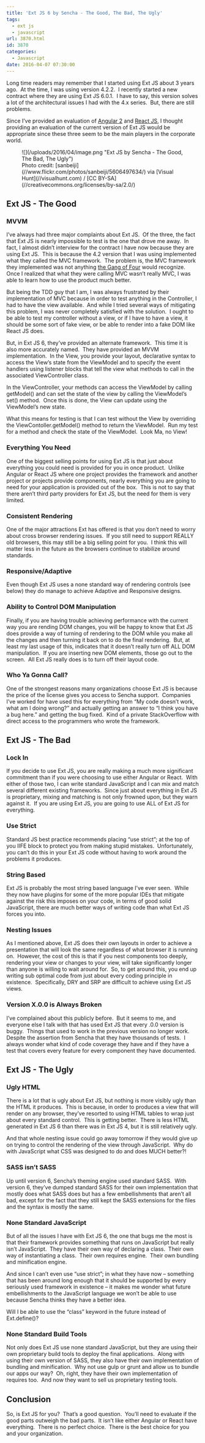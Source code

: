 ```yaml
---
title: 'Ext JS 6 by Sencha - The Good, The Bad, The Ugly'
tags:
  - ext js
  - javascript
url: 3870.html
id: 3870
categories:
  - Javascript
date: 2016-04-07 07:30:00
---
```


Long time readers may remember that I started using Ext JS about 3 years ago.  At the time, I was using version 4.2.2.  I recently started a new contract where they are using Ext JS 6.0.1.  I have to say, this version solves a lot of the architectural issues I had with the 4.x series.  But, there are still problems.

Since I’ve provided an evaluation of [Angular 2](/angular-2-first-impressions-compared-to-angular-1/) and [React JS](/react-js-and-associated-bits/), I thought providing an evaluation of the current version of Ext JS would be appropriate since these three seem to be the main players in the corporate world.

<figure>![](/uploads/2016/04/image.png "Ext JS by Sencha - The Good, The Bad, The Ugly")<figcaption>Photo credit: [sanbeiji](//www.flickr.com/photos/sanbeiji/5606497634/) via [Visual Hunt](//visualhunt.com) / [CC BY-SA](//creativecommons.org/licenses/by-sa/2.0/)</figcaption></figure>

<!-- more -->

Ext JS - The Good
-----------------

### MVVM

I’ve always had three major complaints about Ext JS.  Of the three, the fact that Ext JS is nearly impossible to test is the one that drove me away.  In fact, I almost didn’t interview for the contract I have now because they are using Ext JS.  This is because the 4.2 version that I was using implemented what they called the MVC framework.  The problem is, the MVC framework they implemented was not anything [the Gang of Four](/designPatterns) would recognize.  Once I realized that what they were calling MVC wasn’t really MVC, I was able to learn how to use the product much better.

But being the TDD guy that I am, I was always frustrated by their implementation of MVC because in order to test anything in the Controller, I had to have the view available.  And while I tried several ways of mitigating this problem, I was never completely satisfied with the solution.  I ought to be able to test my controller without a view, or if I have to have a view, it should be some sort of fake view, or be able to render into a fake DOM like React JS does.

But, in Ext JS 6, they’ve provided an alternate framework.  This time it is also more accurately named.  They have provided an MVVM implementation.  In the View, you provide your layout, declarative syntax to access the View’s state from the ViewModel and to specify the event handlers using listener blocks that tell the view what methods to call in the associated ViewController class.

In the ViewController, your methods can access the ViewModel by calling getModel() and can set the state of the view by calling the ViewModel’s set() method.  Once this is done, the View can update using the ViewModel’s new state.

What this means for testing is that I can test without the View by overriding the ViewContoller.getModel() method to return the ViewModel.  Run my test for a method and check the state of the ViewModel.  Look Ma, no View!

### Everything You Need

One of the biggest selling points for using Ext JS is that just about everything you could need is provided for you in once product.  Unlike Angular or React JS where one project provides the framework and another project or projects provide components, nearly everything you are going to need for your application is provided out of the box.  This is not to say that there aren’t third party providers for Ext JS, but the need for them is very limited.

### Consistent Rendering

One of the major attractions Ext has offered is that you don’t need to worry about cross browser rendering issues.  If you still need to support REALLY old browsers, this may still be a big selling point for you.  I think this will matter less in the future as the browsers continue to stabilize around standards.

### Responsive/Adaptive

Even though Ext JS uses a none standard way of rendering controls (see below) they do manage to achieve Adaptive and Responsive designs.

### Ability to Control DOM Manipulation

Finally, if you are having trouble achieving performance with the current way you are rending DOM changes, you will be happy to know that Ext JS does provide a way of turning of rendering to the DOM while you make all the changes and then turning it back on to do the final rendering.  But, at least my last usage of this, indicates that it doesn’t really turn off ALL DOM manipulation.  If you are inserting new DOM elements, those go out to the screen.  All Ext JS really does is to turn off their layout code.

### Who Ya Gonna Call?

One of the strongest reasons many organizations choose Ext JS is because the price of the license gives you access to Sencha support.  Companies I’ve worked for have used this for everything from “My code doesn’t work, what am I doing wrong?” and actually getting an answer to “I think you have a bug here.” and getting the bug fixed.  Kind of a private StackOverflow with direct access to the programmers who wrote the framework.

Ext JS - The Bad
----------------

### Lock In

If you decide to use Ext JS, you are really making a much more significant commitment than if you were choosing to use either Angular or React.  With either of those two, I can write standard JavaScript and I can mix and match several different existing frameworks.  Since just about everything in Ext JS is proprietary, mixing and matching is not only frowned upon, but they warn against it.  If you are using Ext JS, you are going to use ALL of Ext JS for everything.

### Use Strict

Standard JS best practice recommends placing “use strict”; at the top of you IIFE block to protect you from making stupid mistakes.  Unfortunately, you can’t do this in your Ext JS code without having to work around the problems it produces.

### String Based

Ext JS is probably the most string based language I’ve ever seen.  While they now have plugins for some of the more popular IDEs that mitigate against the risk this imposes on your code, in terms of good solid JavaScript, there are much better ways of writing code than what Ext JS forces you into.

### Nesting Issues

As I mentioned above, Ext JS does their own layouts in order to achieve a presentation that will look the same regardless of what browser it is running on.  However, the cost of this is that if you nest components too deeply, rendering your view or changes to your view, will take significantly longer than anyone is willing to wait around for.  So, to get around this, you end up writing sub optimal code from just about every coding principle in existence.  Specifically, DRY and SRP are difficult to achieve using Ext JS views.

### Version X.0.0 is Always Broken

I’ve complained about this publicly before.  But it seems to me, and everyone else I talk with that has used Ext JS that every .0.0 version is buggy.  Things that used to work in the previous version no longer work.  Despite the assertion from Sencha that they have thousands of tests.  I always wonder what kind of code coverage they have and if they have a test that covers every feature for every component they have documented.

Ext JS - The Ugly
-----------------

### Ugly HTML

There is a lot that is ugly about Ext JS, but nothing is more visibly ugly than the HTML it produces.  This is because, in order to produces a view that will render on any browser, they’ve resorted to using HTML tables to wrap just about every standard control.  This is getting better.  There is less HTML generated in Ext JS 6 than there was in Ext JS 4, but it is still relatively ugly.

And that whole nesting issue could go away tomorrow if they would give up on trying to control the rendering of the view through JavaScript.  Why do with JavaScript what CSS was designed to do and does MUCH better?!

### SASS isn’t SASS

Up until version 6, Sencha’s theming engine used standard SASS.  With version 6, they’ve dumped standard SASS for their own implementation that mostly does what SASS does but has a few embellishments that aren’t all bad, except for the fact that they still kept the SASS extensions for the files and the syntax is mostly the same.

### None Standard JavaScript

But of all the issues I have with Ext JS 6, the one that bugs me the most is that their framework provides something that runs on JavaScript but really isn’t JavaScript.  They have their own way of declaring a class.  Their own way of instantiating a class.  Their own requires engine.  Their own bundling and minification engine.

And since I can’t even use “use strict”; in what they have now – something that has been around long enough that it should be supported by every seriously used framework in existence – it makes me wonder what future embellishments to the JavaScript language we won’t be able to use because Sencha thinks they have a better idea.

Will I be able to use the “class” keyword in the future instead of Ext.define()?

### None Standard Build Tools

Not only does Ext JS use none standard JavaScript, but they are using their own proprietary build tools to deploy the final applications.  Along with using their own version of SASS, they also have their own implementation of bundling and minification.  Why not use gulp or grunt and allow us to bundle our apps our way?  Oh, right, they have their own implementation of requires too.  And now they want to sell us proprietary testing tools.

Conclusion
----------

So, is Ext JS for you?  That’s a good question.  You’ll need to evaluate if the good parts outweigh the bad parts.  It isn’t like either Angular or React have everything.  There is no perfect choice.  There is the best choice for you and your organization.
